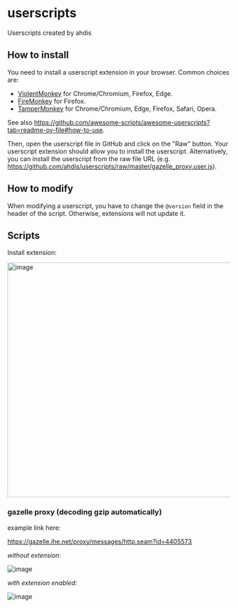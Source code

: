 # userscripts
Userscripts created by ahdis

## How to install

You need to install a userscript extension in your browser. Common choices are:

- [ViolentMonkey](https://violentmonkey.github.io/) for Chrome/Chromium, Firefox, Edge.
- [FireMonkey](https://addons.mozilla.org/en-CA/firefox/addon/firemonkey/) for Firefox.
- [TamperMonkey](https://www.tampermonkey.net/) for Chrome/Chromium, Edge, Firefox, Safari, Opera.

See also https://github.com/awesome-scripts/awesome-userscripts?tab=readme-ov-file#how-to-use.

Then, open the userscript file in GitHub and click on the "Raw" button. Your userscript extension should allow you to install the userscript. Alternatively, you can install the userscript from the raw file URL (e.g. https://github.com/ahdis/userscripts/raw/master/gazelle_proxy.user.js).

## How to modify

When modifying a userscript, you have to change the `@version` field in the header of the script. Otherwise, extensions will not update it.

## Scripts

Install extension:


<img width="529" alt="image" src="https://github.com/ahdis/userscripts/assets/2414516/75048c9f-5ce4-42db-bdd3-806008d82b7c">

### gazelle proxy (decoding gzip automatically)

example link here:

https://gazelle.ihe.net/proxy/messages/http.seam?id=4405573

*without extension:*

![image](https://github.com/ahdis/userscripts/assets/2414516/f4070eaa-aaf0-42b2-a29c-2691dab5d77d)

*with extension enabled:*

![image](https://github.com/ahdis/userscripts/assets/2414516/8f304304-de2c-4718-92bc-cafa032cdb07)

